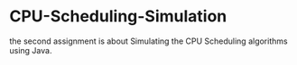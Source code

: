 # CPU-Scheduling-Simulation
the second assignment is about Simulating the CPU Scheduling algorithms using Java.
